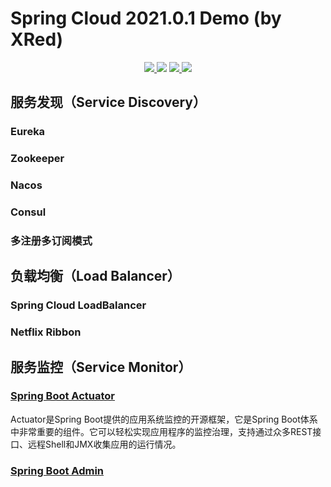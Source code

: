 # Spring Cloud 2021.0.1 Demo (by XRed)
<p align="center">
    <a target="_blank" href="https://www.oracle.com/technetwork/java/javase/downloads/index.html">
		<img src="https://img.shields.io/badge/JDK-1.8+-4c7e9f.svg" >
	</a>
    <a target="_blank">
    	<img src="https://img.shields.io/badge/Spring-2.6.3-62a93d.svg" >
    </a>
	<a target="_blank" href="https://maven.apache.org">
		<img src="https://img.shields.io/badge/springcloud-2.0.1-ca2038.svg" >
	</a>
	<a target="_blank">
    	<img src="https://img.shields.io/badge/SpringCloudAlibaba-2021.0.1.0-0a1c39.svg" >
    </a>
</p>

## 服务发现（Service Discovery）
### Eureka
### Zookeeper
### Nacos
### Consul
### 多注册多订阅模式

## 负载均衡（Load Balancer）
### Spring Cloud LoadBalancer
### Netflix Ribbon

## 服务监控（Service Monitor）
### [Spring Boot Actuator](./XRedServiceMonitorActuator.md)
Actuator是Spring Boot提供的应用系统监控的开源框架，它是Spring Boot体系中非常重要的组件。它可以轻松实现应用程序的监控治理，支持通过众多REST接口、远程Shell和JMX收集应用的运行情况。

### [Spring Boot Admin](./XRedServiceMonitorAdmin.md)